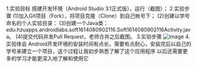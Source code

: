 1.实验目标
搭建开发环境（Android Studio 3.1正式版），运行（截图）；
2.实验步骤
(1)加入Git项目（Fork），将项目克隆（Clone）到自己帐号下；
(2)创建以学号命名的个人实验目录：
(3)创建一个Java类：edu.hzuapps.androidlabs.soft1614080902116.Soft1614080902116Activity.java。
(4)提交代码并发Pull Request，老师合并之后截图。
3.实验步骤
![image](https://github.com/zrh116/android-labs-2018/blob/master/Soft1614080902116/report1.png)
4.实验体会
Android开发环境的安装时间有点长，需要有点耐心，安装完后以自己的学号来建立一个项目，这个过程让我初步熟悉了解了这个应用程序
以后还需要更多的学习才能更深入地了解和使用它
